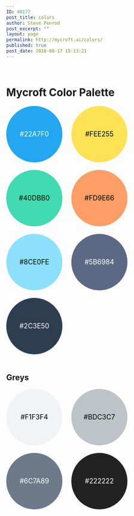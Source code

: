 ```yaml
---
ID: 40177
post_title: colors
author: Steve Penrod
post_excerpt: ""
layout: page
permalink: http://mycroft.ai/colors/
published: true
post_date: 2018-08-17 15:13:21
---
```

&nbsp;
<h1>Mycroft Color Palette</h1>
<div style="background-color: #22a7f0; display: inline-block; width: 150px; height: 150px; border-radius: 50%; font-size: 18px; color: #fff; line-height: 150px; text-align: center; margin: 0 20px 20px 0;">#22A7F0</div>
<div style="background-color: #fee255; display: inline-block; width: 150px; height: 150px; border-radius: 50%; font-size: 18px; color: black; line-height: 150px; text-align: center; margin: 0 20px 20px 0;">#FEE255</div>
<div style="background-color: #40dbb0; display: inline-block; width: 150px; height: 150px; border-radius: 50%; font-size: 18px; color: black; line-height: 150px; text-align: center; margin: 0 20px 20px 0;">#40DBB0</div>
<div style="background-color: #fd9e66; display: inline-block; width: 150px; height: 150px; border-radius: 50%; font-size: 18px; color: black; line-height: 150px; text-align: center; margin: 0 20px 20px 0;">#FD9E66</div>
<div style="background-color: #8ce0fe; display: inline-block; width: 150px; height: 150px; border-radius: 50%; font-size: 18px; color: black; line-height: 150px; text-align: center; margin: 0 20px 20px 0;">#8CE0FE</div>
<div style="background-color: #5b6984; display: inline-block; width: 150px; height: 150px; border-radius: 50%; font-size: 18px; color: #fff; line-height: 150px; text-align: center; margin: 0 20px 20px 0;">#5B6984</div>
<div style="background-color: #2c3e50; display: inline-block; width: 150px; height: 150px; border-radius: 50%; font-size: 18px; color: #fff; line-height: 150px; text-align: center; margin: 0 20px 20px 0;">#2C3E50</div>
<h2>Greys</h2>
<div style="background-color: #f1f3f4; display: inline-block; width: 150px; height: 150px; border-radius: 50%; font-size: 18px; color: black; line-height: 150px; text-align: center; margin: 0 20px 20px 0;">#F1F3F4</div>
<div style="background-color: #bdc3c7; display: inline-block; width: 150px; height: 150px; border-radius: 50%; font-size: 18px; color: black; line-height: 150px; text-align: center; margin: 0 20px 20px 0;">#BDC3C7</div>
<div style="background-color: #6c7a89; display: inline-block; width: 150px; height: 150px; border-radius: 50%; font-size: 18px; color: #fff; line-height: 150px; text-align: center; margin: 0 20px 20px 0;">#6C7A89</div>
<div style="background-color: #222222; display: inline-block; width: 150px; height: 150px; border-radius: 50%; font-size: 18px; color: #fff; line-height: 150px; text-align: center; margin: 0 20px 20px 0;">#222222</div>